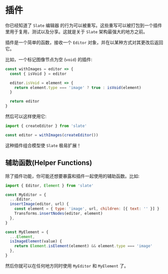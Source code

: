 # 插件

你已经知道了 `Slate` 编辑器 的行为可以被重写。这些重写可以被打包到一个插件里用于复用，测试以及分享。这就是关于 `Slate` 架构最强大的地方之前。

插件是一个简单的函数，接收一个 `Editor` 对象，并在以某种方式对其更改后返回它。

比如，一个标记图像节点为空 (`void`) 的插件:

```js
const withImages = editor => {
  const { isVoid } = editor

  editor.isVoid = element => {
    return element.type === 'image' ? true : isVoid(element)
  }

  return editor
}
```

然后可以这样使用它:

```js
import { createEditor } from 'slate'

const editor = withImages(createEditor())
```

这种插件组合模型使 `Slate` 极易扩展！

## 辅助函数(Helper Functions)

除了插件功能，你可能还想要暴露和插件一起使用的辅助函数。比如:

```js
import { Editor, Element } from 'slate'

const MyEditor = {
  ...Editor,
  insertImage(editor, url) {
    const element = { type: 'image', url, children: [{ text: '' }] }
    Transforms.insertNodes(editor, element)
  },
}

const MyElement = {
  ...Element,
  isImageElement(value) {
    return Element.isElement(element) && element.type === 'image'
  },
}
```

然后你就可以在任何地方同时使用 `MyEditor` 和 `MyElement` 了。

